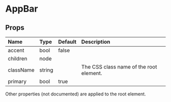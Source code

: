 AppBar
======



Props
-----


| Name | Type | Default | Description |
|:-----|:-----|:--------|:------------|
| accent | bool | false |  |
| children | node |  |  |
| className | string |  | The CSS class name of the root element. |
| primary | bool | true |  |

Other properties (not documented) are applied to the root element.
